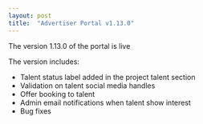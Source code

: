 ```yaml
---
layout: post
title:  "Advertiser Portal v1.13.0"
---
```


The version 1.13.0 of the portal is live

The version includes:
- Talent status label added in the project talent section
- Validation on talent social media handles
- Offer booking to talent
- Admin email notifications when talent show interest
- Bug fixes
